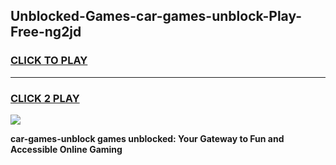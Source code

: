 
## Unblocked-Games-car-games-unblock-Play-Free-ng2jd
<h3>
<a href="https://premium76.site?title=car-games-unblock&ref=10A">CLICK TO PLAY</a></h3>
<hr>

<h3>
<a href="https://premium76.site?title=car-games-unblock&ref=10A">CLICK 2 PLAY</a>
  
</h3>

<a href="https://premium76.site?title=car-games-unblock&ref=10A"><img src="https://clearcache.store/games.png"></a>


**car-games-unblock games unblocked: Your Gateway to Fun and Accessible Online Gaming**
